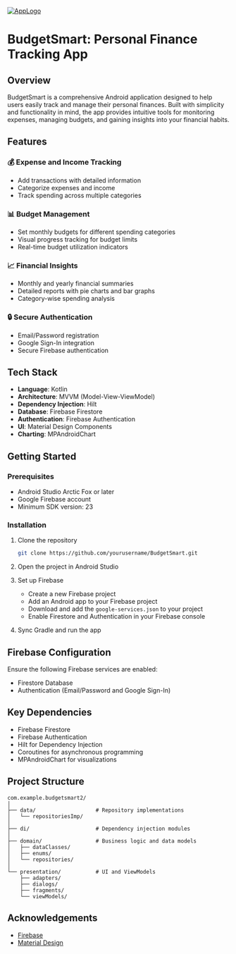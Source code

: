 <a href="https://ibb.co/Ps1bdt22"><img src="https://i.ibb.co/Ps1bdt22/AppLogo.png" alt="AppLogo" border="0"></a>

# BudgetSmart: Personal Finance Tracking App

## Overview

BudgetSmart is a comprehensive Android application designed to help users easily track and manage their personal finances. Built with simplicity and functionality in mind, the app provides intuitive tools for monitoring expenses, managing budgets, and gaining insights into your financial habits.

## Features

### 💰 Expense and Income Tracking
- Add transactions with detailed information
- Categorize expenses and income
- Track spending across multiple categories

### 📊 Budget Management
- Set monthly budgets for different spending categories
- Visual progress tracking for budget limits
- Real-time budget utilization indicators

### 📈 Financial Insights
- Monthly and yearly financial summaries
- Detailed reports with pie charts and bar graphs
- Category-wise spending analysis

### 🔒 Secure Authentication
- Email/Password registration
- Google Sign-In integration
- Secure Firebase authentication

## Tech Stack

- **Language**: Kotlin
- **Architecture**: MVVM (Model-View-ViewModel)
- **Dependency Injection**: Hilt
- **Database**: Firebase Firestore
- **Authentication**: Firebase Authentication
- **UI**: Material Design Components
- **Charting**: MPAndroidChart

## Getting Started

### Prerequisites
- Android Studio Arctic Fox or later
- Google Firebase account
- Minimum SDK version: 23

### Installation

1. Clone the repository
   ```bash
   git clone https://github.com/yourusername/BudgetSmart.git
   ```

2. Open the project in Android Studio

3. Set up Firebase
   - Create a new Firebase project
   - Add an Android app to your Firebase project
   - Download and add the `google-services.json` to your project
   - Enable Firestore and Authentication in your Firebase console

4. Sync Gradle and run the app

## Firebase Configuration

Ensure the following Firebase services are enabled:
- Firestore Database
- Authentication (Email/Password and Google Sign-In)

## Key Dependencies

- Firebase Firestore
- Firebase Authentication
- Hilt for Dependency Injection
- Coroutines for asynchronous programming
- MPAndroidChart for visualizations

## Project Structure

```
com.example.budgetsmart2/
│
├── data/                   # Repository implementations
│   └── repositoriesImp/
│
├── di/                     # Dependency injection modules
│
├── domain/                 # Business logic and data models
│   ├── dataClasses/
│   ├── enums/
│   └── repositories/
│
└── presentation/           # UI and ViewModels
    ├── adapters/
    ├── dialogs/
    ├── fragments/
    └── viewModels/
```

## Acknowledgements

- [Firebase](https://firebase.google.com/)
- [Material Design](https://material.io/develop/android)
